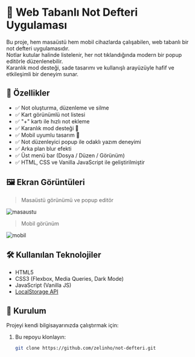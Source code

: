 # 📝 Web Tabanlı Not Defteri Uygulaması

Bu proje, hem masaüstü hem mobil cihazlarda çalışabilen, web tabanlı bir not defteri uygulamasıdır.  
Notlar kutular halinde listelenir, her not tıklandığında modern bir popup editörle düzenlenebilir.  
Karanlık mod desteği, sade tasarımı ve kullanışlı arayüzüyle hafif ve etkileşimli bir deneyim sunar.

## 🚀 Özellikler

- ✅ Not oluşturma, düzenleme ve silme
- ✅ Kart görünümlü not listesi
- ✅ "+" kartı ile hızlı not ekleme
- ✅ Karanlık mod desteği 🌙
- ✅ Mobil uyumlu tasarım 📱
- ✅ Not düzenleyici popup ile odaklı yazım deneyimi
- ✅ Arka plan blur efekti
- ✅ Üst menü bar (Dosya / Düzen / Görünüm)
- ✅ HTML, CSS ve Vanilla JavaScript ile geliştirilmiştir

## 🖼️ Ekran Görüntüleri

> Masaüstü görünümü ve popup editör

![masaustu](https://via.placeholder.com/800x400?text=Not+Defteri+-+Masa%C3%BCst%C3%BC+G%C3%B6r%C3%BCn%C3%BCm)

> Mobil görünüm

![mobil](https://via.placeholder.com/400x800?text=Not+Defteri+-+Mobil+G%C3%B6r%C3%BCn%C3%BCm)

## 🛠️ Kullanılan Teknolojiler

- HTML5
- CSS3 (Flexbox, Media Queries, Dark Mode)
- JavaScript (Vanilla JS)
- [LocalStorage API](https://developer.mozilla.org/en-US/docs/Web/API/Window/localStorage)

## 📁 Kurulum

Projeyi kendi bilgisayarınızda çalıştırmak için:

1. Bu repoyu klonlayın:
   ```bash
   git clone https://github.com/zelinho/not-defteri.git
